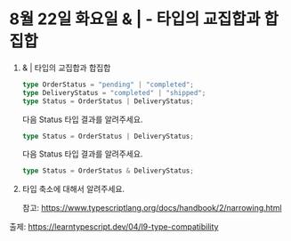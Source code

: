 # 8월 22일 화요일 & | - 타입의 교집합과 합집합

1. & | 타입의 교집합과 합집합

   ```ts
   type OrderStatus = "pending" | "completed";
   type DeliveryStatus = "completed" | "shipped";
   type Status = OrderStatus | DeliveryStatus;
   ```

    다음 Status 타입 결과를 알려주세요.

    ```ts
    type Status = OrderStatus | DeliveryStatus;
    ```

    다음 Status 타입 결과를 알려주세요.

    ```ts
    type Status = OrderStatus & DeliveryStatus;
    ```

2. 타입 축소에 대해서 알려주세요.

   참고: https://www.typescriptlang.org/docs/handbook/2/narrowing.html

출제: https://learntypescript.dev/04/l9-type-compatibility
